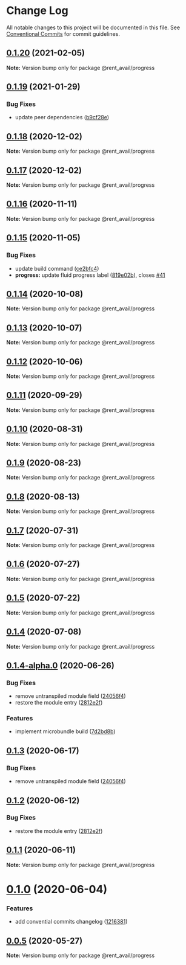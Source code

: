 # Change Log

All notable changes to this project will be documented in this file.
See [Conventional Commits](https://conventionalcommits.org) for commit guidelines.

## [0.1.20](https://github.com/rentalutions/elements/compare/@rent_avail/progress@0.1.19...@rent_avail/progress@0.1.20) (2021-02-05)

**Note:** Version bump only for package @rent_avail/progress





## [0.1.19](https://github.com/rentalutions/elements/compare/@rent_avail/progress@0.1.18...@rent_avail/progress@0.1.19) (2021-01-29)


### Bug Fixes

* update peer dependencies ([b9cf28e](https://github.com/rentalutions/elements/commit/b9cf28ea6daf7bcb028775cdcc12f1ac2a45280b))





## [0.1.18](https://github.com/rentalutions/elements/compare/@rent_avail/progress@0.1.17...@rent_avail/progress@0.1.18) (2020-12-02)

**Note:** Version bump only for package @rent_avail/progress





## [0.1.17](https://github.com/rentalutions/elements/compare/@rent_avail/progress@0.1.16...@rent_avail/progress@0.1.17) (2020-12-02)

**Note:** Version bump only for package @rent_avail/progress





## [0.1.16](https://github.com/rentalutions/elements/compare/@rent_avail/progress@0.1.15...@rent_avail/progress@0.1.16) (2020-11-11)

**Note:** Version bump only for package @rent_avail/progress





## [0.1.15](https://github.com/rentalutions/elements/compare/@rent_avail/progress@0.1.14...@rent_avail/progress@0.1.15) (2020-11-05)


### Bug Fixes

* update build command ([ce2bfc4](https://github.com/rentalutions/elements/commit/ce2bfc47d722b40d87bbad7806b727cc29e9712a))
* **progress:** update fluid progress label ([819e02b](https://github.com/rentalutions/elements/commit/819e02bd6f1e8364283f55898e5408d3518c2fb4)), closes [#41](https://github.com/rentalutions/elements/issues/41)





## [0.1.14](https://github.com/rentalutions/elements/compare/@rent_avail/progress@0.1.13...@rent_avail/progress@0.1.14) (2020-10-08)

**Note:** Version bump only for package @rent_avail/progress





## [0.1.13](https://github.com/rentalutions/elements/compare/@rent_avail/progress@0.1.12...@rent_avail/progress@0.1.13) (2020-10-07)

**Note:** Version bump only for package @rent_avail/progress





## [0.1.12](https://github.com/rentalutions/elements/compare/@rent_avail/progress@0.1.11...@rent_avail/progress@0.1.12) (2020-10-06)

**Note:** Version bump only for package @rent_avail/progress





## [0.1.11](https://github.com/rentalutions/elements/compare/@rent_avail/progress@0.1.10...@rent_avail/progress@0.1.11) (2020-09-29)

**Note:** Version bump only for package @rent_avail/progress





## [0.1.10](https://github.com/rentalutions/elements/compare/@rent_avail/progress@0.1.9...@rent_avail/progress@0.1.10) (2020-08-31)

**Note:** Version bump only for package @rent_avail/progress





## [0.1.9](https://github.com/rentalutions/elements/compare/@rent_avail/progress@0.1.8...@rent_avail/progress@0.1.9) (2020-08-23)

**Note:** Version bump only for package @rent_avail/progress





## [0.1.8](https://github.com/rentalutions/elements/compare/@rent_avail/progress@0.1.7...@rent_avail/progress@0.1.8) (2020-08-13)

**Note:** Version bump only for package @rent_avail/progress





## [0.1.7](https://github.com/rentalutions/elements/compare/@rent_avail/progress@0.1.6...@rent_avail/progress@0.1.7) (2020-07-31)

**Note:** Version bump only for package @rent_avail/progress





## [0.1.6](https://github.com/rentalutions/elements/compare/@rent_avail/progress@0.1.5...@rent_avail/progress@0.1.6) (2020-07-27)

**Note:** Version bump only for package @rent_avail/progress





## [0.1.5](https://github.com/rentalutions/elements/compare/@rent_avail/progress@0.1.4...@rent_avail/progress@0.1.5) (2020-07-22)

**Note:** Version bump only for package @rent_avail/progress





## [0.1.4](https://github.com/rentalutions/elements/compare/@rent_avail/progress@0.1.4-alpha.0...@rent_avail/progress@0.1.4) (2020-07-08)

**Note:** Version bump only for package @rent_avail/progress





## [0.1.4-alpha.0](https://github.com/rentalutions/elements/compare/@rent_avail/progress@0.1.0...@rent_avail/progress@0.1.4-alpha.0) (2020-06-26)


### Bug Fixes

* remove untranspiled module field ([24056f4](https://github.com/rentalutions/elements/commit/24056f4dcc4ab05fc8d0c604a0630d7b3a8aca3c))
* restore the module entry ([2812e2f](https://github.com/rentalutions/elements/commit/2812e2f5d71068ce37a8511d9b8c527b5d63efae))


### Features

* implement microbundle build ([7d2bd8b](https://github.com/rentalutions/elements/commit/7d2bd8b20990211f6d048a3f393d78ac15ce0142))





## [0.1.3](https://github.com/rentalutions/elements/compare/@rent_avail/progress@0.1.2...@rent_avail/progress@0.1.3) (2020-06-17)


### Bug Fixes

* remove untranspiled module field ([24056f4](https://github.com/rentalutions/elements/commit/24056f4dcc4ab05fc8d0c604a0630d7b3a8aca3c))





## [0.1.2](https://github.com/rentalutions/elements/compare/@rent_avail/progress@0.1.1...@rent_avail/progress@0.1.2) (2020-06-12)


### Bug Fixes

* restore the module entry ([2812e2f](https://github.com/rentalutions/elements/commit/2812e2f5d71068ce37a8511d9b8c527b5d63efae))





## [0.1.1](https://github.com/rentalutions/elements/compare/@rent_avail/progress@0.1.0...@rent_avail/progress@0.1.1) (2020-06-11)

**Note:** Version bump only for package @rent_avail/progress





# [0.1.0](https://github.com/rentalutions/elements/compare/@rent_avail/progress@0.0.4...@rent_avail/progress@0.1.0) (2020-06-04)


### Features

* add convential commits changelog ([1216381](https://github.com/rentalutions/elements/commit/1216381d4e1bb8eb8dea4a2293a8bb84662195a9))





## [0.0.5](https://github.com/rentalutions/elements/compare/@rent_avail/progress@0.0.4...@rent_avail/progress@0.0.5) (2020-05-27)

**Note:** Version bump only for package @rent_avail/progress
